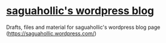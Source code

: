 # [saguahollic's wordpress blog](https://saguahollic.wordpress.com/)

Drafts, files and material for saguahollic's wordpress blog page (https://saguahollic.wordpress.com/)
